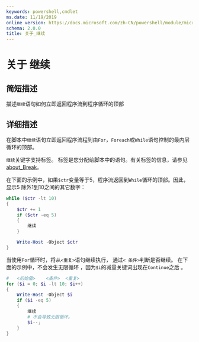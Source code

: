 ```yaml
---
keywords: powershell,cmdlet
ms.date: 11/19/2019
online version: https://docs.microsoft.com/zh-CN/powershell/module/microsoft.powershell.core/about/关于_继续?view=powershell-6&WT.mc_id=ps-gethelp
schema: 2.0.0
title: 关于_继续
---
```

# 关于 继续

## 简短描述

描述`继续`语句如何立即返回程序流到程序循环的顶部

## 详细描述

在脚本中`继续`语句立即返回程序流程到由`For`，`Foreach`或`While`语句控制的最内层循环的顶部。

`继续`关键字支持标签。 标签是您分配给脚本中的语句。有关标签的信息，请参见 [about_Break](https://docs.microsoft.com/zh-CN/powershell/module/microsoft.powershell.core/about/about_Break?view=powershell-6&WT.mc_id=ps-gethelp)。

在下面的示例中，如果`$ctr`变量等于5，程序流返回到`While`循环的顶部。因此，显示5 除外1到10之间的其它数字：

```powershell
while ($ctr -lt 10)
{
    $ctr += 1
    if ($ctr -eq 5)
    {
        继续
    }

    Write-Host -Object $ctr
}
```

当使用`For`循环时，将从`<重复>`语句继续执行，
 通过`< 条件>`判断是否继续。 在下面的示例中，不会发生无限循环
 ，因为`$i`的减量关键词出现在`Continue`之后
 。

```powershell
#   <初始值>    <条件>  <重复>
for ($i = 0; $i -lt 10; $i++)
{
    Write-Host -Object $i
    if ($i -eq 5)
    {
        继续
        # 不会导致无限循环。
        $i--;
    }
}
```
